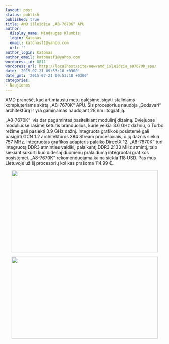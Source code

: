 ```yaml
---
layout: post
status: publish
published: true
title: AMD išleidžia „A8-7670K“ APU
author:
  display_name: Mindaugas Klumbis
  login: Katonas
  email: katonasf1@yahoo.com
  url: ''
author_login: Katonas
author_email: katonasf1@yahoo.com
wordpress_id: 8811
wordpress_url: http://localhost/site/new/amd_isleidzia_a87670k_apu/
date: '2015-07-21 09:53:18 +0300'
date_gmt: '2015-07-21 09:53:18 +0300'
categories:
- Naujienos
---
```

<p>
	AMD prane&scaron;ė, kad artimiausiu metu galėsime įsigyti staliniams kompiuteriams skirtą &bdquo;A8-7670K&ldquo; APU. &Scaron;is procesorius naudoja &bdquo;Godavari&ldquo; architektūrą ir yra gaminamas naudojant 28 nm litografiją.</p>
<p>
	&bdquo;A8-7670K&ldquo; &nbsp;vis dar pagamintas pasitelkiant modulinį dizainą. Dviejuose moduliuose rasime keturis branduolius, kurie veikia 3.6 GHz dažniu, o Turbo režime gali pasiekti 3.9 GHz dažnį. Integruota grafikos posistemė gali pasigirti GCN 1.2 architektūros 384 Stream procesoriais, o jų dažnis siekia 757 MHz. Integruotas grafikos adapteris palaiko DirectX 12. &bdquo;A8-7670K&ldquo; turi integruotą DDR3 atminties valdiklį palaikantį DDR3 2133 MHz atmintį, taip siekiant sukurti kuo didesnį duomenų pralaidumą integruotai grafikos posistemei. &bdquo;A8-7670K&ldquo; rekomenduojama kaina siekia 118 USD. Pas mus Lietuvoje už &scaron;į procesorių kol kas pra&scaron;oma 114.99 &euro;.</p>
<p style="text-align: center;">
	<a href="http://technews.lt/userfiles/7670k.PNG"><img alt="" src="http://technews.lt/userfiles/7670k.PNG" style="width: 464px; height: 260px;" /></a></p>
<p style="text-align: center;">
	<a href="http://technews.lt/userfiles/7670k 2.PNG"><img alt="" src="http://technews.lt/userfiles/7670k 2.PNG" style="width: 464px; height: 259px;" /></a></p>

